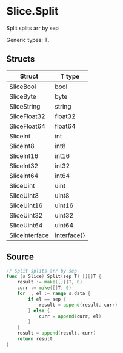 # Slice.Split

Split splits arr by sep

Generic types: T.

## Structs

| Struct | T type |
| ------ | ------ |
| SliceBool | bool |
| SliceByte | byte |
| SliceString | string |
| SliceFloat32 | float32 |
| SliceFloat64 | float64 |
| SliceInt | int |
| SliceInt8 | int8 |
| SliceInt16 | int16 |
| SliceInt32 | int32 |
| SliceInt64 | int64 |
| SliceUint | uint |
| SliceUint8 | uint8 |
| SliceUint16 | uint16 |
| SliceUint32 | uint32 |
| SliceUint64 | uint64 |
| SliceInterface | interface{} |

## Source

```go
// Split splits arr by sep
func (s Slice) Split(sep T) [][]T {
	result := make([][]T, 0)
	curr := make([]T, 0)
	for _, el := range s.data {
		if el == sep {
			result = append(result, curr)
		} else {
			curr = append(curr, el)
		}
	}
	result = append(result, curr)
	return result
}
```

